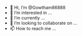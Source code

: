 - 👋 Hi, I’m @Gowtham86888
- 👀 I’m interested in ...
- 🌱 I’m currently ...
- 💞️ I’m looking to collaborate on ...
- 📫 How to reach me ...

<!---
Gowtham86888/Gowtham86888 is a ✨ special ✨ repository because its `README.md` (this file) appears on your GitHub profile.
You can click the Preview link to take a look at your changes.
--->

